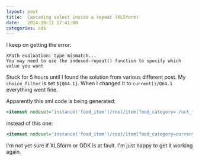 ```yaml
---
layout: post
title:  Cascading select inside a repeat (XLSform)
date:   2014-10-11 17:41:00
categories: odk
---
```


I keep on getting the error:
```
XPath evaluation: type mismatch...
You may need to use the indexed-repeat() function to specify which value you want
```

Stuck for 5 hours until I found the solution from various different post.
My `choice_filter` is set `${Q64.1}`. When I changed it to `current()/Q64.1` everything went fine.

Apparently this xml code is being generated:
```xml
<itemset nodeset="instance('food_item')/root/item[food_category= /uct_form/S8/T11/Q64.1 ]">
```
instead of this one:
```xml
<itemset nodeset="instance('food_item')/root/item[food_category=current()/Q64.1]">
```

I'm not yet sure if XLSform or ODK is at fault. I'm just happy to get it working again.
